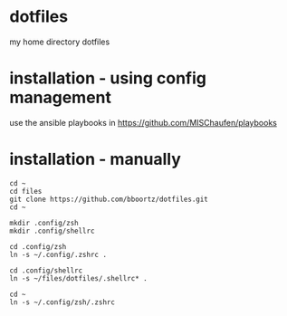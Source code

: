 # dotfiles
my home directory dotfiles

# installation - using config management

use the ansible playbooks in https://github.com/MISChaufen/playbooks

# installation - manually

```
cd ~
cd files
git clone https://github.com/bboortz/dotfiles.git
cd ~

mkdir .config/zsh
mkdir .config/shellrc

cd .config/zsh
ln -s ~/.config/.zshrc .

cd .config/shellrc
ln -s ~/files/dotfiles/.shellrc* .

cd ~
ln -s ~/.config/zsh/.zshrc

```
